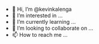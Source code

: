 - 👋 Hi, I’m @kevinkalenga
- 👀 I’m interested in ...
- 🌱 I’m currently learning ...
- 💞️ I’m looking to collaborate on ...
- 📫 How to reach me ...

<!---
kevinkalenga/kevinkalenga is a ✨ special ✨ repository because its `README.md` (this file) appears on your GitHub profile.
You can click the Preview link to take a look at your changes.
--->

